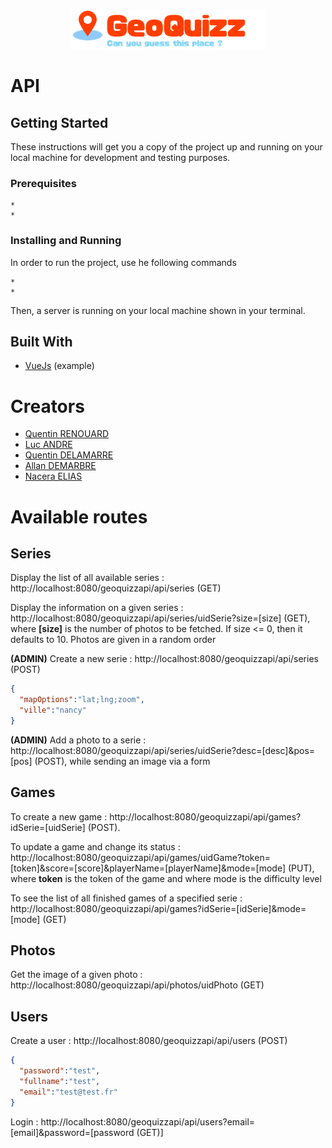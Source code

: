 <p align="center"><img src="https://raw.githubusercontent.com/lucandreiut/GeoQuizzAdmin/develop/src/assets/logo/logo.png"/></p>

# API

## Getting Started

These instructions will get you a copy of the project up and running on your local machine for development and testing purposes.

### Prerequisites
```
* 
* 
```
### Installing and Running

In order to run the project, use he following commands

```
* 
* 
```

Then, a server is running on your local machine shown in your terminal.


## Built With

* [VueJs](https://github.com/vuejs/vue) (example)

# Creators

* [Quentin RENOUARD](https://github.com/Quinou-kun)
* [Luc ANDRE](https://github.com/lucandreiut)
* [Quentin DELAMARRE](https://github.com/windos757)
* [Allan DEMARBRE](https://github.com/demarbre1u)
* [Nacera ELIAS](https://github.com/EliasNacera)

# Available routes

## Series

Display the list of all available series : http://localhost:8080/geoquizzapi/api/series (GET)

Display the information on a given series : http://localhost:8080/geoquizzapi/api/series/uidSerie?size=[size] (GET), where __[size]__ is the number of photos to be fetched. If size <= 0, then it defaults to 10. Photos are given in a random order

__(ADMIN)__ Create a new serie : http://localhost:8080/geoquizzapi/api/series (POST)

```json
{
  "mapOptions":"lat;lng;zoom",
  "ville":"nancy"
}
```

__(ADMIN)__ Add a photo to a serie : http://localhost:8080/geoquizzapi/api/series/uidSerie?desc=[desc]&pos=[pos] (POST), while sending an image via a form 

## Games

To create a new game : http://localhost:8080/geoquizzapi/api/games?idSerie=[uidSerie] (POST). 

To update a game and change its status : http://localhost:8080/geoquizzapi/api/games/uidGame?token=[token]&score=[score]&playerName=[playerName]&mode=[mode] (PUT), where __token__ is the token of the game and where mode is the difficulty level

To see the list of all finished games of a specified serie : http://localhost:8080/geoquizzapi/api/games?idSerie=[idSerie]&mode=[mode] (GET)

## Photos

Get the image of a given photo : http://localhost:8080/geoquizzapi/api/photos/uidPhoto (GET)

## Users

Create a user : http://localhost:8080/geoquizzapi/api/users (POST)

```json
{
  "password":"test",
  "fullname":"test",
  "email":"test@test.fr"
}
```

Login : http://localhost:8080/geoquizzapi/api/users?email=[email]&password=[password (GET)]
